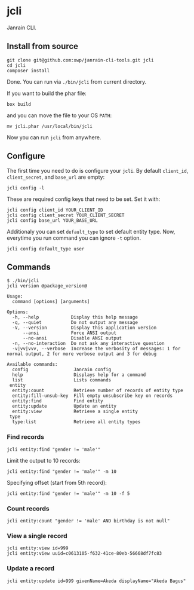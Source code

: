 jcli
====

Janrain CLI.

## Install from source

```
git clone git@github.com:xwp/janrain-cli-tools.git jcli
cd jcli
composer install
```

Done. You can run via `./bin/jcli` from current directory.

If you want to build the phar file:

```
box build
```

and you can move the file to your OS `PATH`:

```
mv jcli.phar /usr/local/bin/jcli
```

Now you can run `jcli` from anywhere.

## Configure

The first time you need to do is configure your `jcli`. By default `client_id`,
`client_secret`, and `base_url` are empty:

```
jcli config -l
```

These are required config keys that need to be set. Set it with:

```
jcli config client_id YOUR_CLIENT_ID
jcli config client_secret YOUR_CLIENT_SECRET
jcli config base_url YOUR_BASE_URL
```

Additionaly you can set `default_type` to set default entity type. Now, everytime
you run command you can ignore `-t` option.

```
jcli config default_type user
```

## Commands

```
$ ./bin/jcli
jcli version @package_version@

Usage:
  command [options] [arguments]

Options:
  -h, --help            Display this help message
  -q, --quiet           Do not output any message
  -V, --version         Display this application version
      --ansi            Force ANSI output
      --no-ansi         Disable ANSI output
  -n, --no-interaction  Do not ask any interactive question
  -v|vv|vvv, --verbose  Increase the verbosity of messages: 1 for normal output, 2 for more verbose output and 3 for debug

Available commands:
  config                 Janrain config
  help                   Displays help for a command
  list                   Lists commands
 entity
  entity:count           Retrieve number of records of entity type
  entity:fill-unsub-key  Fill empty unsubscribe key on records
  entity:find            Find entity
  entity:update          Update an entity
  entity:view            Retrieve a single entity
 type
  type:list              Retrieve all entity types
```

### Find records

```
jcli entity:find "gender != 'male'"
```

Limit the output to 10 records:

```
jcli entity:find "gender != 'male'" -m 10
```

Specifying offset (start from 5th record):

```
jcli entity:find "gender != 'male'" -m 10 -f 5
```

### Count records

```
jcli entity:count "gender != 'male' AND birthday is not null"
```

### View a single record

```
jcli entity:view id=999
jcli entity:view uuid=c0613105-f632-41ce-80eb-56668df7fc83
```

### Update a record

```
jcli entity:update id=999 givenName=Akeda displayName="Akeda Bagus"
```
